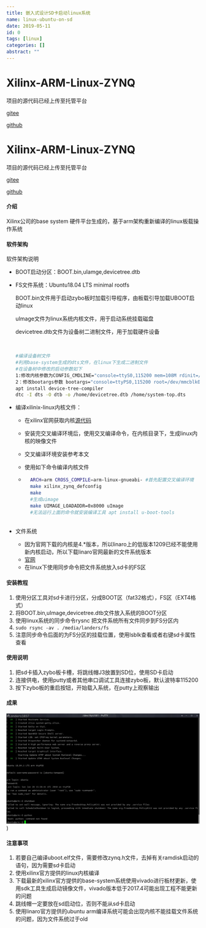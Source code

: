 ```yaml
---
title: 嵌入式设计SD卡启动linux系统
name: linux-ubuntu-on-sd
date: 2019-05-11
id: 0
tags: [linux]
categories: []
abstract: ""
---
```

# Xilinx-ARM-Linux-ZYNQ

项目的源代码已经上传至托管平台

[gitee](https://gitee.com/lrjgood/Xilinx-ARM-Linux-ZYNQ)

[github](https://github.com/Landers1037/arm-linux-zybo)

<!--more-->


# Xilinx-ARM-Linux-ZYNQ

项目的源代码已经上传至托管平台

[gitee](https://gitee.com/lrjgood/Xilinx-ARM-Linux-ZYNQ)

[github](https://github.com/Landers1037/arm-linux-zybo)
<!--more-->

#### 介绍

Xilinx公司的base system 硬件平台生成的，基于arm架构重新编译的linux板载操作系统

#### 软件架构

软件架构说明

- BOOT启动分区：BOOT.bin,uIamge,devicetree.dtb

- FS文件系统：Ubuntu18.04 LTS minimal rootfs

    BOOT.bin文件用于启动zybo板时加载引导程序，由板载引导加载UBOOT启动linux

    uImage文件为linux系统内核文件，用于启动系统挂载磁盘

    devicetree.dtb文件为设备树二进制文件，用于加载硬件设备

    ​	

    ```bash
    #编译设备树文件
    #利用base-system生成的dts文件，在linux下生成二进制文件
    #在设备树中修改的启动参数如下
    1:修改内核参数为CONFIG_CMDLINE="console=ttyS0,115200 mem=108M rdinit=/linuxrc root=/dev/mtdblock2"
    2：修改bootargs参数 bootargs="console=ttyPS0,115200 root=/dev/mmcblk0p2 rw earlyprintk rootfstyle=ext4 rootwait devtmpfs.mount=1";
    apt install device-tree-compiler
    dtc -I dts -O dtb -o /home/devicetree.dtb /home/system-top.dts
    ```

    

- 编译xilinix-linux内核文件：

    - 在xilinx官网获取内核[源代码](https://github.com/xilinx/linux-xlnx)

    - 安装完交叉编译环境后，使用交叉编译命令，在内核目录下，生成linux内核的映像文件

    - 交叉编译环境安装参考本文

    - 使用如下命令编译内核文件

    - ```bash
        ARCH=arm CROSS_COMPILE=arm-linux-gnueabi- #首先配置交叉编译环境
        make xilinx_zynq_defconfig
        make
        #生成uimage
        make UIMAGE_LOADADDR=0x8000 uImage
        #无法运行上面的命令就安装编译工具 apt install u-boot-tools
        
        ```

- 文件系统

    - 因为官网下载的内核是4.*版本，所以linaro上的低版本1209已经不能使用新内核启动，所以下载linaro官网最新的文件系统版本
    - [官网](https://www.linaro.org/downloads/)
    - 在linux下使用同步命令把文件系统放入sd卡的FS区



#### 安装教程

1. 使用分区工具对sd卡进行分区，分成BOOT区（fat32格式），FS区（EXT4格式）
2. 将BOOT.bin,uImage,devicetree.dtb文件放入系统的BOOT分区
3. 使用linux系统的同步命令rysnc 把文件系统所有文件同步到FS分区内
4. `sudo rsync -av . /media/landers/fs`
5. 注意同步命令后面的为FS分区的挂载位置，使用lsblk查看或者右键sd卡属性查看

#### 使用说明

1. 把sd卡插入zybo板卡槽，将跳线帽J3放置到SD位，使用SD卡启动
2. 连接供电，使用putty或者其他串口调试工具连接zybo板，默认波特率115200
3. 按下zybo板的重启按钮，开始载入系统，在putty上观察输出

#### 成果

![](/images/linux-on-sd-1.webp))



#### 注意事项

1. 若要自己编译uboot.elf文件，需要修改zynq.h文件，去掉有关ramdisk启动的语句，因为需要sd卡启动
2. 使用xilinx官方提供的linux内核编译
3. 下载最新的xilinx官方提供的base-system系统使用vivado进行板材更新，使用sdk工具生成启动镜像文件，vivado版本低于2017.4可能出现工程不能更新的问题
4. 跳线帽一定要放在sd启动位，否则不能从sd卡启动
5. 使用linaro官方提供的ubuntu arm编译系统可能会出现内核不能挂载文件系统的问题，因为文件系统过于old